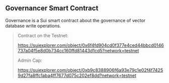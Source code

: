 ## Governancer Smart Contract

Governance is a Sui smart contract about the governance of vector database write operations.

> Contract on the Testnet: 
>
> https://suiexplorer.com/object/0x6f4fd904cd0f377e4ced44bbcd0146737a04f5e8d0b734cc160ffd81443d1cd5?network=testnet
>
> Admin Cap:
>
> https://suiexplorer.com/object/0xb9c8388906f6a93e79c1e02f4f74259d27fa8ffc1aba4ff7677d075c202ef8dd?network=testnet